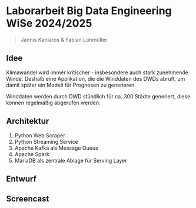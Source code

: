 # Laborarbeit Big Data Engineering WiSe 2024/2025
> Jannis Kaniaros & Fabian Lohmüller

## Idee
Klimawandel wird immer kritischer - insbesondere auch stark zunehmende Winde.
Deshalb eine Applikation, die die Winddaten des DWDs abruft, um damit später ein Modell für Prognosen zu generieren.

Winddaten werden durch DWD stündlich für ca. 300 Städte generiert, diese können regelmäßig abgerufen werden.

## Architektur
1. Python Web Scraper
2. Python Streaming Service
3. Apache Kafka als Message Queue
4. Apache Spark 
5. MariaDB als zentrale Ablage für Serving Layer

## Entwurf

## Screencast